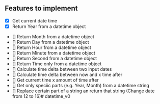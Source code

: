 ## Features to implement  
- [x] Get current date time 
- [x] Return Year from a datetime object
- [] Return Month from a datetime object
- [] Return Day from a datetime object
- [] Return Hour from a datetime object
- [] Return Minute from a datetime object
- [] Return Second from a datetime object
- [] Return Time only from a datetime object
- [] Calculate time delta between two input dates
- [] Calculate time delta between now and x time after
- [] Get current time x amount of time after
- [] Get only speciic parts (e.g. Year, Month) from a datetime string
- [] Replace certain part of a string an return that string (Change date from 12 to 16)# datetime_v0
